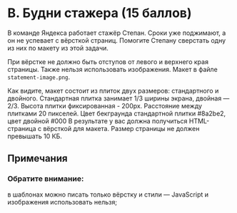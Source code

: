 # B. Будни стажера (15 баллов)

В команде Яндекса работает стажёр Степан. Сроки уже поджимают, а он не успевает с вёрсткой страниц. Помогите Степану сверстать одну из них по макету из этой задачи.

При вёрстке не должно быть отступов от левого и верхнего края страницы. Также нельзя использовать изображения. Макет в файле `statement-image.png`.

Как видите, макет состоит из плиток двух размеров: стандартного и двойного. Стандартная плитка занимает 1/3 ширины экрана, двойная — 2/3. Высота плитки фиксированная - 200px. Расстояние между плитками 20 пикселей.
Цвет бекграунда стандартной плитки #8a2be2, цвет двойной #000
В результате у вас должна получиться HTML-страница с вёрсткой для макета. Размер страницы не должен превышать 10 КБ.

## Примечания

### Обратите внимание:
в шаблонах можно писать только вёрстку и стили — JavaScript и изображения использовать нельзя;
